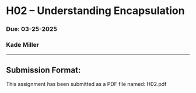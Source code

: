 # H02 – Understanding Encapsulation  
### Due: 03-25-2025  
### Kade Miller

---

## Submission Format:

This assignment has been submitted as a PDF file named: H02.pdf
